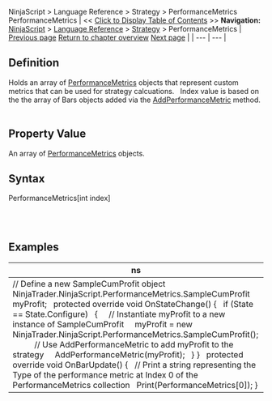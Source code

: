 ﻿
NinjaScript \> Language Reference \> Strategy \> PerformanceMetrics
PerformanceMetrics
| \<\< [Click to Display Table of Contents](strategy_performancemetrics.md) \>\> **Navigation:**     [NinjaScript](ninjascript.md) \> [Language Reference](language_reference_wip.md) \> [Strategy](strategy.md) \> PerformanceMetrics | [Previous page](orderfillresolutionvalue.md) [Return to chapter overview](strategy.md) [Next page](strategy_plots.md) |
| --- | --- |
## Definition
Holds an array of [PerformanceMetrics](performancemetrics.md) objects that represent custom metrics that can be used for strategy calcuations.
 
Index value is based on the the array of Bars objects added via the [AddPerformanceMetric](addperformancemetric.md) method. 
 
## Property Value
An array of [PerformanceMetrics](performancemetrics.md) objects.
 
## Syntax
PerformanceMetrics\[int index]
## 
 
## Examples
| ns |
| --- |
| // Define a new SampleCumProfit object NinjaTrader.NinjaScript.PerformanceMetrics.SampleCumProfit myProfit;   protected override void OnStateChange() {    if (State \=\= State.Configure)    {      // Instantiate myProfit to a new instance of SampleCumProfit      myProfit \= new NinjaTrader.NinjaScript.PerformanceMetrics.SampleCumProfit();             // Use AddPerformanceMetric to add myProfit to the strategy      AddPerformanceMetric(myProfit);    } }   protected override void OnBarUpdate() {    // Print a string representing the Type of the performance metric at Index 0 of the PerformanceMetrics collection    Print(PerformanceMetrics\[0]); } |
